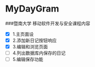 # MyDayGram
###暨南大学 移动软件开发与安全课程内容

- [x] 1.主页面设
- [x] 2.添加新日记按钮响应
- [x] 3.编辑和浏览页面
- [ ] 4.列出数据库内保存的日记
- [ ] 5.编辑保存功能

